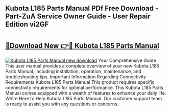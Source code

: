 ## Kubota L185 Parts Manual PDf Free Download - Part-ZuA Service Owner Guide - User Repair Edition vi2GF

# <h2><a href="http://bc95818.oget.top/?id=Kubota+L185+Parts+Manual">🔗Download New 👉🔴 Kubota L185 Parts Manual</a></h2>

[![Kubota L185 Parts Manual new download](https://i.imgur.com/5g1atiW.png)](http://bc95818.oget.top/?id=Kubota+L185+Parts+Manual)
Your Comprehensive Guide This user manual provides a complete overview of your new Kubota L185 Parts Manual, including installation, operation, maintenance, and troubleshooting tips. Important Information Regarding Connectivity Requirements Kubota L185 Parts Manual This product requires specific connectivity requirements for optimal performance. This Kubota L185 Parts Manual comes equipped with a wealth of features to enhance your daily life. We're Here to Help Kubota L185 Parts Manual. Our customer support team is ready to assist you with any questions or concerns.
